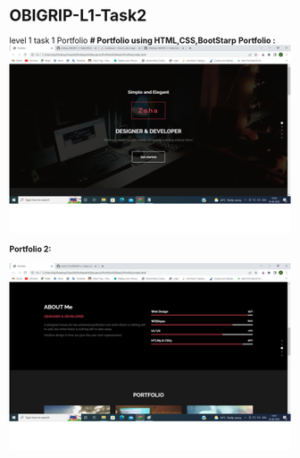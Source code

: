 # OBIGRIP-L1-Task2
level 1 task 1 Portfolio
<b># Portfolio using HTML,CSS,BootStarp</b>
<b>Portfolio :</b>
![](https://github.com/zoha1715/OBIGRIP-L1-Task2/blob/main/t2i3.png)
<br></br>
<b>Portfolio 2:</b>
<br></br>
![](https://github.com/zoha1715/OBIGRIP-L1-Task2/blob/main/t2i1.png)

